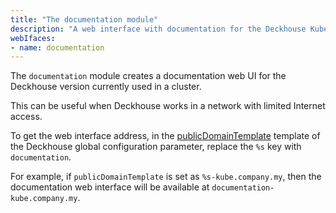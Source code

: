 ```yaml
---
title: "The documentation module"
description: "A web interface with documentation for the Deckhouse Kubernetes Platform."
webIfaces:
- name: documentation
---
```


The `documentation` module creates a documentation web UI for the Deckhouse version currently used in a cluster.

This can be useful when Deckhouse works in a network with limited Internet access.

To get the web interface address, in the [publicDomainTemplate](../../deckhouse-configure-global.html#parameters-modules-publicdomaintemplate) template of the Deckhouse global configuration parameter, replace the `%s` key with `documentation`.

For example, if `publicDomainTemplate` is set as `%s-kube.company.my`, then the documentation web interface will be available at `documentation-kube.company.my`.
